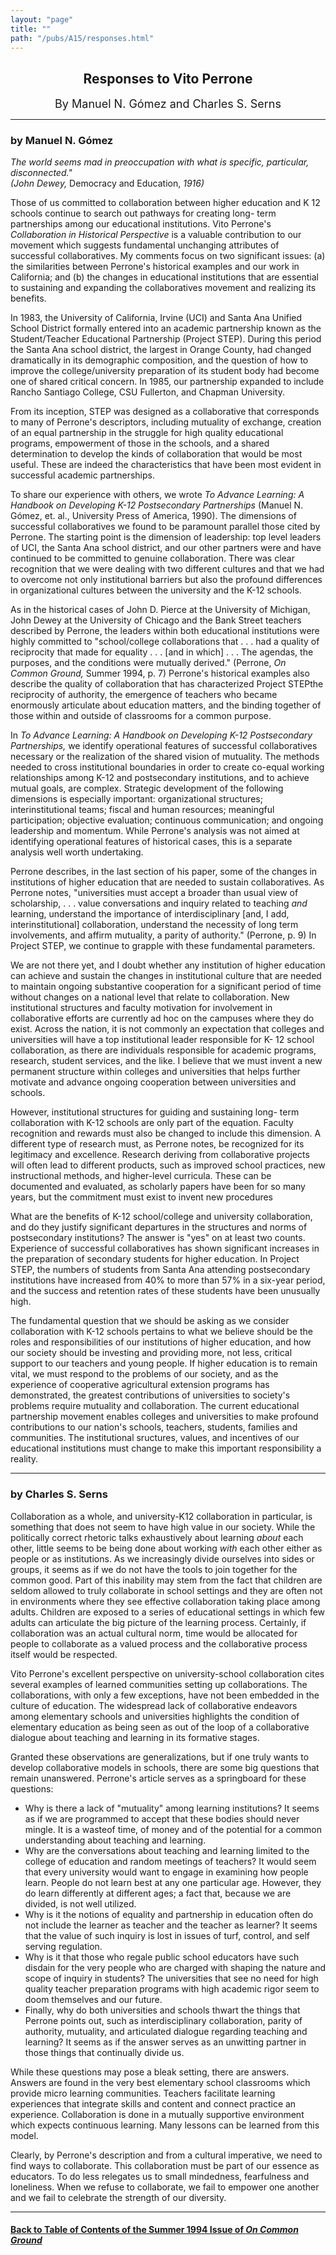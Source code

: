 ```yaml
---
layout: "page"
title: ""
path: "/pubs/A15/responses.html"
---
```

<main>
<center>
<h2>
Responses to Vito Perrone</h2>
<p><font size="+1"> By Manuel N.  Gómez and Charles S. Serns</font>
</p></center>
<hr/>
<h3>by Manuel N. Gómez</h3>
<p><i>The world seems mad in preoccupation with what is specific,
particular, disconnected." 
<br/> (John Dewey, </i>Democracy and Education, <i>
1916)</i>
</p><p>
Those of us committed to collaboration between higher education and  K 12
schools continue to search out pathways for creating long- term
partnerships among our educational institutions.  Vito  Perrone's
<i>Collaboration in Historical Perspective </i>is a valuable  contribution
to our movement which suggests fundamental  unchanging attributes of
successful collaboratives.  My comments  focus on two significant issues:
(a) the similarities between  Perrone's historical examples and our work
in California; and (b) the  changes in educational institutions that are
essential to sustaining  and expanding the collaboratives movement and
realizing its  benefits.
</p><p>
In 1983, the University of California, Irvine (UCI) and Santa Ana  Unified
School District formally entered into an academic  partnership known as
the Student/Teacher Educational Partnership  (Project STEP).  During this
period the Santa Ana school district, the  largest in Orange County, had
changed dramatically in its  demographic composition, and the question of
how to improve the  college/university preparation of its student body had
become one of  shared critical concern.  In 1985, our partnership expanded
to  include Rancho Santiago College, CSU Fullerton, and Chapman
University.
</p><p>
From its inception, STEP was designed as a collaborative that  corresponds
to many of Perrone's descriptors, including mutuality of  exchange,
creation of an equal partnership in the struggle for high  quality
educational programs, empowerment of those in the schools,  and a shared
determination to develop the kinds of collaboration that  would be most
useful.  These are indeed the characteristics that  have been most evident
in successful academic partnerships.
</p><p>
To share our experience with others, we wrote <i>To Advance Learning:  A
Handbook on Developing K-12 Postsecondary Partnerships</i> (Manuel  N.
Gómez, et.  al., University Press of America, 1990).  The  dimensions
of successful collaboratives we found to be paramount  parallel those
cited by Perrone.  The starting point is the dimension  of leadership: top
level leaders of UCI, the Santa Ana school  district, and our other
partners were and have continued to be  committed to genuine
collaboration.  There was clear recognition  that we were dealing with two
different cultures and that we had to  overcome not only institutional
barriers but also the profound  differences in organizational cultures
between the university and  the K-12 schools.
</p><p>
As in the historical cases of John D.  Pierce at the University of
Michigan, John Dewey at the University of Chicago and the Bank  Street
teachers described by Perrone, the leaders within both  educational
institutions were highly committed to "school/college  collaborations that
.  .  .  had a quality of reciprocity that made for  equality .  .  .
[and in which] .  .  .  The agendas, the purposes, and the  conditions
were mutually derived." (Perrone, <i>On Common Ground,</i>  Summer 1994,
p.  7) Perrone's historical examples also describe the  quality of
collaboration that has characterized Project STEP­the  reciprocity of
authority, the emergence of teachers who became  enormously articulate
about education matters, and the binding  together of those within and
outside of classrooms for a common  purpose.
</p><p>
In <i>To Advance Learning: A Handbook on Developing K-12  Postsecondary
Partnerships, </i>we identify operational features of  successful
collaboratives necessary or the realization of the shared  vision of
mutuality.  The methods needed to cross institutional  boundaries in order
to create co-equal working relationships among  K-12 and postsecondary
institutions, and to achieve mutual goals,  are complex.  Strategic
development of the following dimensions is  especially important:
organizational structures; interinstitutional  teams; fiscal and human
resources; meaningful participation;  objective evaluation; continuous
communication; and ongoing  leadership and momentum.  While Perrone's
analysis was not aimed  at identifying operational features of historical
cases, this is a  separate analysis well worth undertaking.
</p><p>
Perrone describes, in the last section of his paper, some of the  changes
in institutions of higher education that are needed to  sustain
collaboratives.  As Perrone notes, "universities must accept  a broader
than usual view of scholarship, .  .  .  value conversations  and inquiry
related to teaching <i>and</i> learning, understand the  importance of
interdisciplinary [and, I add, interinstitutional]  collaboration,
understand the necessity of long term involvements,  and affirm mutuality,
a parity of authority." (Perrone, p.  9) In  Project STEP, we continue to
grapple with these fundamental  parameters.
</p><p>
We are not there yet, and I doubt whether any institution of higher
education can achieve and sustain the changes in institutional  culture
that are needed to maintain ongoing substantive cooperation  for a
significant period of time without changes on a national level  that
relate to collaboration.  New institutional structures and  faculty
motivation for involvement in collaborative efforts are  currently ad hoc
on the campuses where they do exist.  Across the  nation, it is not
commonly an expectation that colleges and  universities will have a top
institutional leader responsible for K- 12 school collaboration, as there
are individuals responsible for  academic programs, research, student
services, and the like.  I  believe that we must invent a new permanent
structure within  colleges and universities that helps further motivate
and advance  ongoing cooperation between universities and schools.
</p><p>
However, institutional structures for guiding and sustaining long- term
collaboration with K-12 schools are only part of the equation.   Faculty
recognition and rewards must also be changed to include this  dimension.
A different type of research must, as Perrone notes, be  recognized for
its legitimacy and excellence.  Research deriving  from collaborative
projects will often lead to different products,  such as improved school
practices, new instructional methods, and  higher-level curricula.  These
can be documented and evaluated, as  scholarly papers have been for so
many years, but the commitment  must exist to invent new procedures
</p><p>
What are the benefits of K-12 school/college and university
collaboration, and do they justify significant departures in the
structures and norms of postsecondary institutions? The answer is  "yes"
on at least two counts.  Experience of successful  collaboratives has
shown significant increases in the preparation of  secondary students for
higher education.  In Project STEP, the  numbers of students from Santa
Ana attending postsecondary  institutions have increased from 40% to more
than 57% in a six-year  period, and the success and retention rates of
these students have  been unusually high.
</p><p>
The fundamental question that we should be asking as we consider
collaboration with K-12 schools pertains to what we believe should  be the
roles and responsibilities of our institutions of higher  education, and
how our society should be investing and providing  more, not less,
critical support to our teachers and young people.  If  higher education
is to remain vital, we must respond to the problems  of our society, and
as the experience of cooperative agricultural  extension programs has
demonstrated, the greatest contributions of  universities to society's
problems require mutuality and  collaboration.  The current educational
partnership movement  enables colleges and universities to make profound
contributions to  our nation's schools, teachers,  students, families and
communities.   The institutional sructures, values, and incentives of our
educational institutions must change to make this important
responsibility a reality.
</p>
<hr/>
<h3>by Charles S. Serns</h3>
Collaboration as a whole, and university-K12 collaboration in  particular,
is something that does not seem to have high value in our  society.
While the politically correct rhetoric talks exhaustively  about
learning<i> about</i> each other, little seems to be being done about
working <i>with</i> each other either as people or as institutions.   As
we  increasingly divide ourselves into sides or groups, it seems as if we
do not have the tools to join together for the common good.   Part of
this inability may stem from the fact that children are seldom  allowed to
truly collaborate in school settings and they are often not  in
environments where they see effective collaboration taking place  among
adults.   Children are exposed to a series of educational  settings in
which few adults can articulate the big picture of the  learning process.
Certainly, if collaboration was an actual cultural  norm, time would be
allocated for people to collaborate as a valued  process and the
collaborative process itself would be respected.
<p>
Vito Perrone's excellent perspective on university-school  collaboration
cites several examples of learned communities setting  up collaborations.
The collaborations, with only a few exceptions,  have not been embedded in
the culture of education.   The  widespread lack of collaborative
endeavors among elementary  schools and universities highlights the
condition of elementary  education as being seen as out of the loop of a
collaborative dialogue  about teaching and learning in its formative
stages.
</p><p>
Granted these observations are generalizations, but if one truly  wants to
develop collaborative models in schools, there are some big  questions
that remain unanswered.  Perrone's article serves as a  springboard for
these questions:
</p><ul>
<li>Why is there a lack of "mutuality" among learning institutions? It
seems as if we are programmed to accept that these bodies should  never
mingle.   It is a waste­of time, of money and of the potential  for a
common understanding about teaching and learning.
</li><li>
Why are the conversations about teaching and learning limited to the
college of education and random meetings of teachers? It would  seem that
every university would want to engage in examining how  people learn.
People do not learn best at any one particular age.    However, they do
learn differently at different ages; a fact that,  because we are divided,
is not well utilized.
</li><li>
Why is it the notions of equality and partnership in education often  do
not include the learner as teacher and the teacher as learner? It  seems
that the value of such inquiry is lost in issues of turf, control,  and
self serving regulation.
</li><li>
Why is it that those who regale public school educators have such  disdain
for the very people who are charged with shaping the nature  and scope of
inquiry in students? The universities that see no need  for high quality
teacher preparation programs with high academic  rigor seem to doom
themselves and our future.
</li><li>
Finally, why do both universities and schools thwart the things that
Perrone points out, such as interdisciplinary collaboration, parity of
authority, mutuality, and articulated dialogue regarding teaching and
learning? It seems as if the answer serves as an unwitting partner in
those things that continually divide us.
</li></ul>
While these questions may pose a bleak setting, there are answers.
Answers are found in the very best elementary school classrooms  which
provide micro learning communities.   Teachers facilitate  learning
experiences that integrate skills and content and connect  practice an
experience.   Collaboration is done in a mutually  supportive environment
which expects continuous learning.   Many  lessons can be learned from
this model.
<p>
Clearly, by Perrone's description and from a cultural imperative, we  need
to find ways to collaborate.   This collaboration must be part of  our
essence as educators.   To do less relegates us to small  mindedness,
fearfulness and loneliness.   When we refuse to  collaborate, we fail to
empower one another and we fail to celebrate  the strength of our
diversity.
</p>
<hr/>
<h4><a href=".\">Back to
Table of Contents of the Summer 1994 Issue of <i>On Common
Ground</i></a>
</h4>
</main>